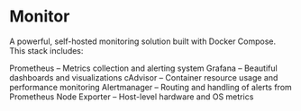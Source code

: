 # Monitor

A powerful, self-hosted monitoring solution built with Docker Compose. This stack includes:

Prometheus – Metrics collection and alerting system
Grafana – Beautiful dashboards and visualizations
cAdvisor – Container resource usage and performance monitoring
Alertmanager – Routing and handling of alerts from Prometheus
Node Exporter – Host-level hardware and OS metrics